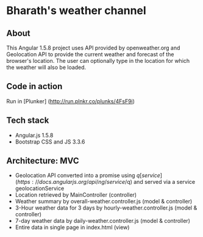 # Bharath's weather channel
## About
This Angular 1.5.8 project uses API provided by openweather.org and Geolocation API to provide the current weather and forecast of the browser's location.
The user can optionally type in the location for which the weather will also be loaded.

## Code in action
Run in [Plunker] (http://run.plnkr.co/plunks/4FsF9i)

## Tech stack
* Angular.js 1.5.8
* Bootstrap CSS and JS 3.3.6

## Architecture: MVC
* Geolocation API converted into a promise using $q [service] (https://docs.angularjs.org/api/ng/service/$q) and served via a service geolocationService
* Location retrieved by MainController (controller)
* Weather summary by overall-weather.controller.js (model & controller)
* 3-Hour weather data for 3 days by hourly-weather.controller.js (model & controller)
* 7-day weather data by daily-weather.controller.js (model & controller)
* Entire data in single page in index.html (view)

